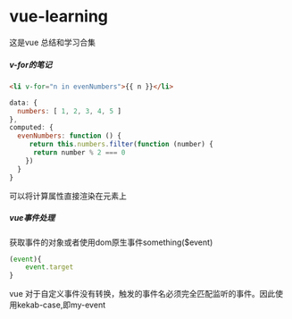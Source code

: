 # vue-learning
这是vue 总结和学习合集
##### v-for的笔记
```html
<li v-for="n in evenNumbers">{{ n }}</li>
```
```javascript
data: {
  numbers: [ 1, 2, 3, 4, 5 ]
},
computed: {
  evenNumbers: function () {
     return this.numbers.filter(function (number) {
      return number % 2 === 0
    })
  }
}
```
可以将计算属性直接渲染在元素上  

##### vue事件处理  
获取事件的对象或者使用dom原生事件something($event)    
```javascript
(event){
    event.target
}
```
vue 对于自定义事件没有转换，触发的事件名必须完全匹配监听的事件。因此使用kekab-case,即my-event    


